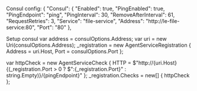 Consul config:
{
  "Consul": {
    "Enabled": true,
    "PingEnabled": true,
    "PingEndpoint": "ping",
    "PingInterval": 30,
    "RemoveAfterInterval": 61,
    "RequestRetries": 3,
    "Service": "file-service",
    "Address": "http://le-file-service:80",
    "Port": "80"
  },
  
  Setup consul
  var address = consulOptions.Address;
  var uri = new Uri(consulOptions.Address);
  _registration = new AgentServiceRegistration
  {
      Address = uri.Host,
      Port = consulOptions.Port
  };

  var httpCheck = new AgentServiceCheck
  {
      HTTP = $"http://{uri.Host}{(_registration.Port > 0 ? $":{_registration.Port}" : string.Empty)}/{pingEndpoint}"
  };
  _registration.Checks = new[] { httpCheck };
